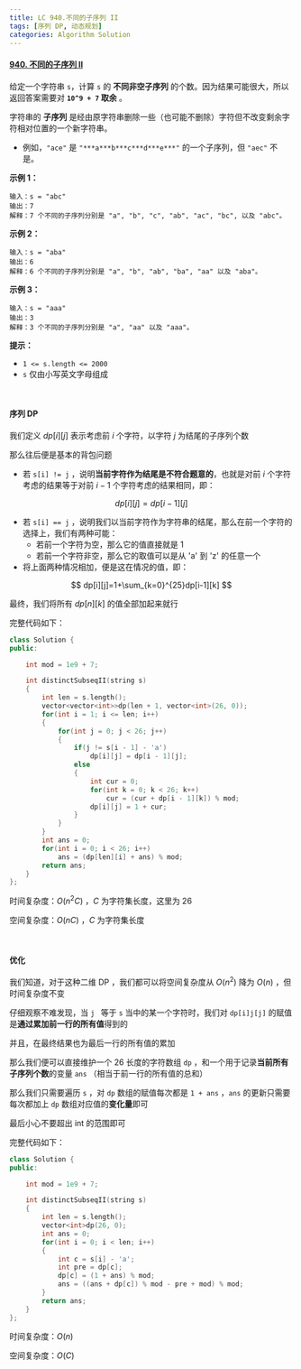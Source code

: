 ```yaml
---
title: LC 940.不同的子序列 II
tags: [序列 DP, 动态规划]
categories: Algorithm Solution 
---
```


#### [940. 不同的子序列 II](https://leetcode.cn/problems/distinct-subsequences-ii/)

给定一个字符串 `s`，计算 `s` 的 **不同非空子序列** 的个数。因为结果可能很大，所以返回答案需要对 **`10^9 + 7` 取余** 。

字符串的 **子序列** 是经由原字符串删除一些（也可能不删除）字符但不改变剩余字符相对位置的一个新字符串。

- 例如，`"ace"` 是 `"***a***b***c***d***e***"` 的一个子序列，但 `"aec"` 不是。

 

**示例 1：**

```
输入：s = "abc"
输出：7
解释：7 个不同的子序列分别是 "a", "b", "c", "ab", "ac", "bc", 以及 "abc"。
```

**示例 2：**

```
输入：s = "aba"
输出：6
解释：6 个不同的子序列分别是 "a", "b", "ab", "ba", "aa" 以及 "aba"。
```

**示例 3：**

```
输入：s = "aaa"
输出：3
解释：3 个不同的子序列分别是 "a", "aa" 以及 "aaa"。
```

 

**提示：**

- `1 <= s.length <= 2000`
- `s` 仅由小写英文字母组成

​	 

#### 序列 DP

我们定义 $dp[i][j]$ 表示考虑前 $i$ 个字符，以字符 $j$ 为结尾的子序列个数

那么往后便是基本的背包问题

* 若 `s[i] != j` ，说明**当前字符作为结尾是不符合题意的**，也就是对前 $i$ 个字符考虑的结果等于对前 $i-1$ 个字符考虑的结果相同，即： 

$$
dp[i][j] = dp[i-1][j]
$$

* 若 `s[i] == j` ，说明我们以当前字符作为字符串的结尾，那么在前一个字符的选择上，我们有两种可能：
  * 若前一个字符为空，那么它的值直接就是 1
  * 若前一个字符非空，那么它的取值可以是从 'a' 到 'z' 的任意一个
* 将上面两种情况相加，便是这在情况的值，即：

$$
dp[i][j]=1+\sum_{k=0}^{25}dp[i-1][k]
$$

最终，我们将所有 $dp[n][k]$ 的值全部加起来就行

完整代码如下：

```cpp
class Solution {
public:

    int mod = 1e9 + 7;

    int distinctSubseqII(string s) 
    {
        int len = s.length();
        vector<vector<int>>dp(len + 1, vector<int>(26, 0));
        for(int i = 1; i <= len; i++)
        {
            for(int j = 0; j < 26; j++)
            {
                if(j != s[i - 1] - 'a')
                    dp[i][j] = dp[i - 1][j];
                else
                {
                    int cur = 0;
                    for(int k = 0; k < 26; k++)
                        cur = (cur + dp[i - 1][k]) % mod;
                    dp[i][j] = 1 + cur;
                }
            }
        }
        int ans = 0;
        for(int i = 0; i < 26; i++)
            ans = (dp[len][i] + ans) % mod;
        return ans;
    }
};
```

时间复杂度：$O(n^2C)$ ，$C$ 为字符集长度，这里为 26

空间复杂度：$O(nC)$ ，$C$ 为字符集长度

​	 

#### 优化

我们知道，对于这种二维 DP ，我们都可以将空间复杂度从 $O(n^2)$ 降为 $O(n)$ ，但时间复杂度不变

仔细观察不难发现，当 `j ` 等于 `s` 当中的某一个字符时，我们对 `dp[i]j[j]` 的赋值是**通过累加前一行的所有值**得到的

并且，在最终结果也为最后一行的所有值的累加

那么我们便可以直接维护一个 26 长度的字符数组 `dp` ，和一个用于记录**当前所有子序列个数**的变量 `ans` （相当于前一行的所有值的总和）

那么我们只需要遍历 `s` ，对 `dp` 数组的赋值每次都是 `1 + ans` ，`ans` 的更新只需要每次都加上 `dp` 数组对应值的**变化量**即可

最后小心不要超出 int 的范围即可

完整代码如下：

```cpp
class Solution {
public:

    int mod = 1e9 + 7;

    int distinctSubseqII(string s) 
    {
        int len = s.length();
        vector<int>dp(26, 0);
        int ans = 0;
        for(int i = 0; i < len; i++)
        {
            int c = s[i] - 'a';
            int pre = dp[c];
            dp[c] = (1 + ans) % mod;
            ans = ((ans + dp[c]) % mod - pre + mod) % mod;
        }
        return ans;
    }
};
```

时间复杂度：$O(n)$ 

空间复杂度：$O(C)$ 

